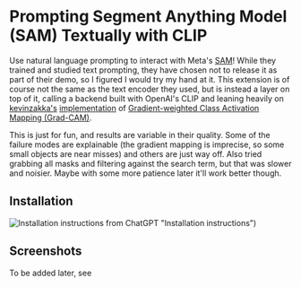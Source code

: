 # Prompting Segment Anything Model (SAM) Textually with CLIP
Use natural language prompting to interact with Meta's [SAM](https://segment-anything.com)! While they trained and studied text prompting, they have chosen not to release it as part of their demo, so I figured I would try my hand at it. This extension is of course not the same as the text encoder they used, but is instead a layer on top of it, calling a backend built with OpenAI's CLIP and leaning heavily on [kevinzakka's](https://github.com/kevinzakka) [implementation](https://colab.research.google.com/github/kevinzakka/clip_playground/blob/main/CLIP_GradCAM_Visualization.ipynb) of [Gradient-weighted Class Activation Mapping (Grad-CAM)](https://arxiv.org/abs/1610.02391).

This is just for fun, and results are variable in their quality. Some of the failure modes are explainable (the gradient mapping is imprecise, so some small objects are near misses) and others are just way off. Also tried grabbing all masks and filtering against the search term, but that was slower and noisier. Maybe with some more patience later it'll work better though.

## Installation
![Installation instructions from ChatGPT](sam-prompt-extension/screenshots/installation_chatgpt.png?raw=true) "Installation instructions")

## Screenshots
To be added later, see 
